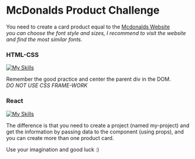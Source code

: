 # McDonalds Product Challenge
You need to create a card product equal to the [Mcdonalds Website](https://www.mcdonalds.com.pa/)
<br>
*you can choose the font style and sizes, I recommend to visit the website and find the most similar fonts.*

### HTML-CSS
[![My Skills](https://skills.thijs.gg/icons?i=html,css)](https://skills.thijs.gg)

Remember the good practice and center the parent div in the DOM.
<br>
*DO NOT USE CSS FRAME-WORK*

### React
[![My Skills](https://skills.thijs.gg/icons?i=js,react)](https://skills.thijs.gg)

The difference is that you need to create a project (named my-project) and get the information by passing data to the component (using props),
and you can create more than one product card.

Use your imagination and good luck :)
